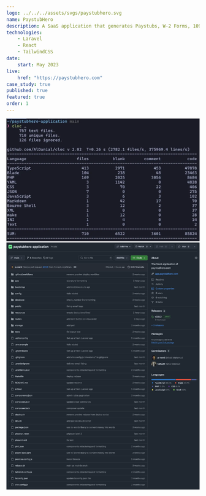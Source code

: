 ```yaml
---
logo: ../../../assets/svgs/paystubhero.svg
name: PaystubHero
description: A SaaS application that generates Paystubs, W-2 Forms, 1099 MISC, 1099 NEC, and other financial documents. It has user profile management and a comprehensive admin dashboard for handling administrative tasks.
technologies:
    - Laravel
    - React
    - TailwindCSS
date:
    start: May 2023
live:
    href: "https://paystubhero.com"
case_study: true
published: true
featured: true
order: 1
---
```


![Line of code written](./codes.webp)
![Github Repository](./repository.webp)
